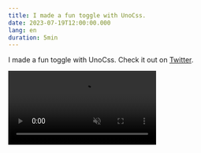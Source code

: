 ```yaml
---
title: I made a fun toggle with UnoCss.
date: 2023-07-19T12:00:00.000
lang: en
duration: 5min
---
```


I made a fun toggle with UnoCss. Check it out on [Twitter](https://twitter.com/elonehoo/status/1681659676927365120).

<video src="./i-made-a-fun-toggle-with-unocss.mp4" loop muted autoplay />

